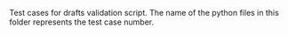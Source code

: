 Test cases for drafts validation script.
The name of the python files in this folder represents the test case number.